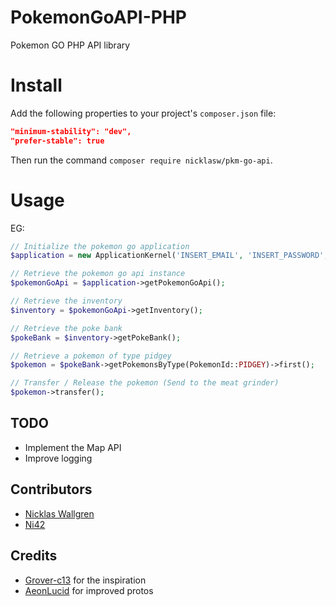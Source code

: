# PokemonGoAPI-PHP
Pokemon GO PHP API library

# Install
Add the following properties to your project's `composer.json` file:

```json
"minimum-stability": "dev",
"prefer-stable": true
```

Then run the command `composer require nicklasw/pkm-go-api`.

# Usage
EG:
```php
// Initialize the pokemon go application
$application = new ApplicationKernel('INSERT_EMAIL', 'INSERT_PASSWORD', Factory::AUTHENTICATION_TYPE_GOOGLE);

// Retrieve the pokemon go api instance
$pokemonGoApi = $application->getPokemonGoApi();

// Retrieve the inventory
$inventory = $pokemonGoApi->getInventory();

// Retrieve the poke bank
$pokeBank = $inventory->getPokeBank();

// Retrieve a pokemon of type pidgey
$pokemon = $pokeBank->getPokemonsByType(PokemonId::PIDGEY)->first();

// Transfer / Release the pokemon (Send to the meat grinder)
$pokemon->transfer();
```

## TODO
  - Implement the Map API
  - Improve logging

## Contributors
  - [Nicklas Wallgren](https://github.com/NicklasWallgren)
  - [Ni42](https://github.com/Ni42)

## Credits
- [Grover-c13](https://github.com/Grover-c13) for the inspiration
- [AeonLucid](https://github.com/AeonLucid/POGOProtos) for improved protos
